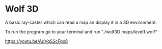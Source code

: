 # Wolf 3D
A basic ray-caster which can read a map an display it in a 3D environment. 

To run the program go to your terminal and run "./wolf3D maps/level1.wolf"

https://youtu.be/AdVqSScFpx8
